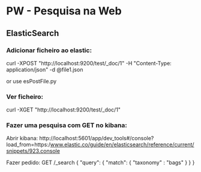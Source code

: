 # PW - Pesquisa na Web

## ElasticSearch

### Adicionar ficheiro ao elastic:

curl -XPOST "http://localhost:9200/test/_doc/1" -H "Content-Type: application/json" -d @file1.json

or use esPostFile.py

### Ver ficheiro:

curl -XGET "http://localhost:9200/test/_doc/1"

### Fazer uma pesquisa com GET no kibana:

Abrir kibana: http://localhost:5601/app/dev_tools#/console?load_from=https:/www.elastic.co/guide/en/elasticsearch/reference/current/snippets/923.console

Fazer pedido: 
GET /_search
{
  "query": {
    "match": {
      "taxonomy" : "bags"
    }
  }
}
